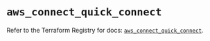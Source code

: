 # `aws_connect_quick_connect`

Refer to the Terraform Registry for docs: [`aws_connect_quick_connect`](https://registry.terraform.io/providers/hashicorp/aws/5.57.0/docs/resources/connect_quick_connect).
